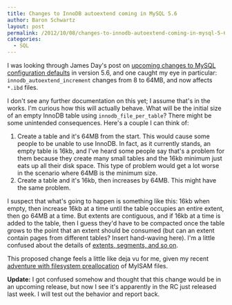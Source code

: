 ```yaml
---
title: Changes to InnoDB autoextend coming in MySQL 5.6
author: Baron Schwartz
layout: post
permalink: /2012/10/08/changes-to-innodb-autoextend-coming-in-mysql-5-6/
categories:
  - SQL
---
```

I was looking through James Day's post on [upcoming changes to MySQL configuration defaults][1] in version 5.6, and one caught my eye in particular: `innodb_autoextend_increment` changes from 8 to 64MB, and now affects `*.ibd` files.

I don't see any further documentation on this yet; I assume that's in the works. I'm curious how this will actually behave. What will be the initial size of an empty InnoDB table using `innodb_file_per_table`? There might be some unintended consequences. Here's a couple I can think of:

1.  Create a table and it's 64MB from the start. This would cause some people to be unable to use InnoDB. In fact, as it currently stands, an empty table is 16kb, and I've heard some people say that's a problem for them because they create many small tables and the 16kb minimum just eats up all their disk space. This type of problem would get a lot worse in the scenario where 64MB is the minimum size.
2.  Create a table and it's 16kb, then increases by 64MB. This might have the same problem.

I suspect that what's going to happen is something like this: 16kb when empty, then increase 16kb at a time until the table occupies an entire extent, then go 64MB at a time. But extents are contiguous, and if 16kb at a time is added to the table, then I guess they'd have to be compacted once the table grows to the point that an extent should be consumed (but can an extent contain pages from different tables? Insert hand-waving here). I'm a little confused about the details of [extents, segments, and so on][2].

This proposed change feels a little like deja vu for me, given my recent [adventure with filesystem preallocation][3] of MyISAM files.

**Update:** I got confused somehow and thought that this change would be in an upcoming release, but now I see it's apparently in the RC just released last week. I will test out the behavior and report back.

 [1]: https://blogs.oracle.com/supportingmysql/entry/server_defaults_changes_in_mysql
 [2]: http://dev.mysql.com/doc/refman/5.5/en/innodb-file-space.html
 [3]: http://www.xaprb.com/blog/2012/09/14/how-to-free-15gb-of-disk-space-in-a-tenth-of-a-second/
